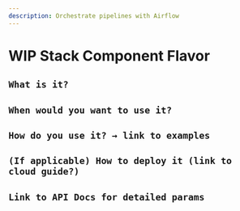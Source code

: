 ```yaml
---
description: Orchestrate pipelines with Airflow
---
```


# WIP Stack Component Flavor

## `What is it?`
## `When would you want to use it?`
## `How do you use it? → link to examples`
## `(If applicable) How to deploy it (link to cloud guide?)`
## `Link to API Docs for detailed params`